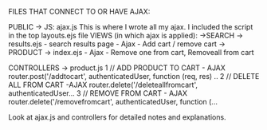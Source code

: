 
FILES THAT CONNECT TO OR HAVE AJAX: 


PUBLIC -> JS: ajax.js
This is where I wrote all my ajax. I included the script in the top layouts.ejs file
VIEWS (in which ajax is applied): 
->SEARCH -> results.ejs - search results page - Ajax - Add cart / remove cart
-> PRODUCT -> index.ejs  - Ajax - Remove one from cart, Removeall from cart

CONTROLLERS -> product.js 
1 //  ADD PRODUCT TO CART - AJAX
router.post('/addtocart', authenticatedUser, function (req, res) ..
2 // DELETE ALL FROM CART -AJAX
router.delete('/deleteallfromcart', authenticatedUser...
3 //  REMOVE FROM CART - AJAX
router.delete('/removefromcart', authenticatedUser, function (...


Look at ajax.js and controllers for detailed notes and explanations. 


